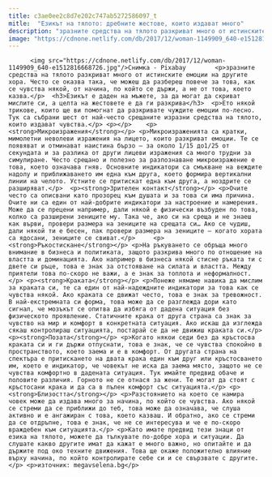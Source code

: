 ```yaml
---
title: c3ae0ee2c8d7e202c747ab5272586097_t
mitle:  "Езикът на тялото: дребните жестове, които издават много"
description: "зразните средства на тялото разкриват много от истинските емоции на другите хора. Често се оказва така, че можеш да разбереш повече за това, как се чувства някой, от начина, по който се държи, а не от това, което казва. Езикът е даден на мъжете, за да могат да скриват мислите си, а целта на жестовете …"
image: "https://cdnone.netlify.com/db/2017/12/woman-1149909_640-e1512816668726.jpg"
---
```


          <img src="https://cdnone.netlify.com/db/2017/12/woman-1149909_640-e1512816668726.jpg"/>Снимка - Pixabay        <p>зразните средства на тялото разкриват много от истинските емоции на другите хора. Често се оказва така, че можеш да разбереш повече за това, как се чувства някой, от начина, по който се държи, а не от това, което казва.</p>  <h3>Езикът е даден на мъжете, за да могат да скриват мислите си, а целта на жестовете е да ги разкрива</h3>  <p>Ето някой трикове, които ще ви помогнат да разкривате чуждите емоции по-лесно. Тук са събрани шест от най-често срещаните изразни средства на тялото, които издават чувства.</p> <p></p>    <p><strong>Микроизражения</strong></p> <p>Микроизраженията са кратки, мимолетни неволеви изражения на лицето, които разкриват емоции. Те се появяват и отминават наистина бързо – за около 1/15 до1/25 от секундата и за разлика от други лицеви изражения са много трудни за симулиране. Често срещано и полезно за разпознаване микроизражение е това, което означава гняв. Основните индикатори са смъкване на веждите надолу и приближаването им една към друга, което формира вертикални линии на челото. Устните се притискат една към друга, а ноздрите се разширяват.</p>  <p><strong>Зрителен контакт</strong></p> <p>Очите често са описвани като прозорец към душата и за това си има причина. Очите ни са един от най-добрите индикатори за настроение и намерения. Може да се прецени например, дали някой е физически възбуден по това, колко са разширени зениците му. Така че, ако си на среща и не знаеш как върви, провери размера на зениците на срещата си… Ако се чудиш, дали някой ти е бесен, пак провери размера на зениците – когато хората са ядосани, зениците се свиват.</p>     <p><strong>Ръкостискане</strong></p> <p>На ръкуването се обръща много внимание в бизнеса и политиката, защото разкрива много по отношение на властта и доминацията. Ако например в бизнеса някой стисне ръката ти с двете си ръце, това е знак за отстояване на силата и властта. Между приятели това по-скоро не важи, а е знак за топлота и неформалност.</p> <p><strong>Краката</strong></p> <p>Понеже нямаме навика да мислим за краката си, те са един от най-надеждните индикатори за това как се чувства някой. Ако краката се движат често, това е знак за тревожност. В най-екстремната си форма, това може да се разглежда дори като сигнал, че мозъкът се опитва да избяга от дадена ситуация без физическото проявление. Статичните крака от друга страна са знак за чувство на мир и комфорт в конкретната ситуация. Ако искаш да изглежда сякаш контролираш ситуацията, постарай се да не движиш краката си.</p>     <p><strong>Позата</strong></p> <p>Когато някои седи без да кръстосва краката си и ги държи отпуснати, това е знак, че се чувства спокойно в пространството, което заема и е в комфорт. От другата страна на спектъра е притискането на двата крака един към друг или кръстосването им, което е индикатор, че човекът не иска да заема място, защото не се чувства комфортно в дадената ситуация. Тук имайте предвид обаче и половите различия. Горното не се отнася за жени. Те могат да стоят с кръстосани крака и да са в пълен комфорт със ситуацията.</p> <p><strong>Близостта</strong></p> <p>Разстоянието на което се намира човек може да издава много за начина, по който се чувства. Ако някой се стреми да се приближи до теб, това може да означава, че слуша активно и е ангажиран с това, което казваш. И обратно, ако се стреми да се отдръпне, това е знак, че не се интересува и че е по-скоро враждебен към ситуацията.</p> <p>Като имате предвид тези знаци от езика на тялото, можете да тълкувате по-добре хора и ситуации. Да слушате какво другите имат да кажат е много важно, но опитайте и да държите под око техните движения. Това ще окаже положително влияние върху начина, по който контролирате себе си и се свързвате с другите.</p> <p>източник: megavselena.bg</p>        